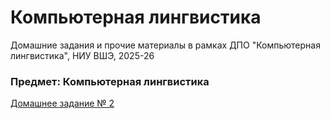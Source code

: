 # Компьютерная лингвистика
Домашние задания и прочие материалы в рамках ДПО "Компьютерная лингвистика", НИУ ВШЭ, 2025-26

### Предмет: Компьютерная лингвистика
[Домашнее задание № 2](https://github.com/avbut/hseCL/blob/main/%D0%91%D1%83%D1%82%D0%B0%D0%BA%D0%BE%D0%B2%D0%B0_%D0%94%D0%972_%D0%9F%D1%80%D0%B5%D0%B4%D0%BE%D0%B1%D1%80%D0%B0%D0%B1%D0%BE%D1%82%D0%BA%D0%B0.ipynb)
